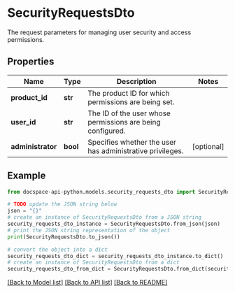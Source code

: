 # SecurityRequestsDto
The request parameters for managing user security and access permissions.

## Properties

Name | Type | Description | Notes
------------ | ------------- | ------------- | -------------
**product_id** | **str** | The product ID for which permissions are being set. | 
**user_id** | **str** | The ID of the user whose permissions are being configured. | 
**administrator** | **bool** | Specifies whether the user has administrative privileges. | [optional] 

## Example

```python
from docspace-api-python.models.security_requests_dto import SecurityRequestsDto

# TODO update the JSON string below
json = "{}"
# create an instance of SecurityRequestsDto from a JSON string
security_requests_dto_instance = SecurityRequestsDto.from_json(json)
# print the JSON string representation of the object
print(SecurityRequestsDto.to_json())

# convert the object into a dict
security_requests_dto_dict = security_requests_dto_instance.to_dict()
# create an instance of SecurityRequestsDto from a dict
security_requests_dto_from_dict = SecurityRequestsDto.from_dict(security_requests_dto_dict)
```
[[Back to Model list]](../README.md#documentation-for-models) [[Back to API list]](../README.md#documentation-for-api-endpoints) [[Back to README]](../README.md)


